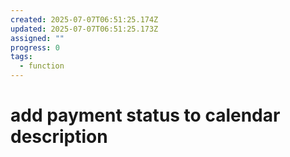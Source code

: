 ```yaml
---
created: 2025-07-07T06:51:25.174Z
updated: 2025-07-07T06:51:25.173Z
assigned: ""
progress: 0
tags:
  - function
---
```


# add payment status to calendar description
